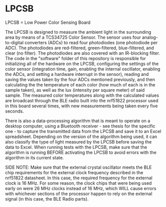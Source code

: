 # LPCSB
LPCSB = Low Power Color Sensing Board

The LPCSB is designed to measure the ambient light in the surrounding area by means of a TCS34725 Color Sensor.  The sensor uses four analog-to-digital converters (ADCs) to read four photodiodes (one photodiode per ADC).  The photodiodes are red-filtered, green-filtered, blue-filtered, and clear (no filter).  The photodiodes are also covered with an IR-blocking filter.  The code in the "software" folder of this repository is responsible for initializing all of the hardware on the LPCSB, configuring the settings of the color sensor (integration time, gain, enabling the internal oscillator, enabling the ADCs, and setting a hardware interrupt in the sensor), reading and saving the values taken by the four ADCs mentioned previously, and then calculating the the temperature of each color (how much of each is in the sample taken), as well as the lux (intensity per square meter) of said sample.  The measured color temperatures along with the calculated values are broadcast through the BLE radio built into the nrf51822 processor used in this board several times, with new measurements being taken every five seconds.  

There is also a data-processing algorithm that is meant to operate on a desktop computer, using  a Bluetooth receiver - see thesis for the specific one - to capture the transmitted data from the LPCSB and save it to an Excel spreadsheet.  Depending on the version of the algorithm being used, it can also classify the type of light measured by the LPCSB before saving the data to Excel.  When running tests with the LPCSB, make sure that the algorithm is running BEFORE activating the LPCSB to avoid errors with the algorithm in its current state.

SIDE NOTE:  Make sure that the external crystal oscillator meets the BLE chip requirements for the external clock frequency described in the nrf51822 datasheet. In this case, the required frequency for the external clock is 16 MHz.  For some reason, the clock chips that were being used early on were 26 MHz clocks instead of 16 MHz, which WILL cause errors with whichever sections of the processor happen to rely on the external signal (in this case, the BLE Radio parts).
